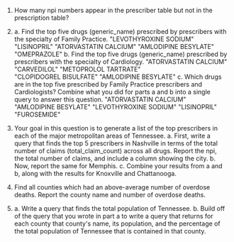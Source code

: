 1. How many npi numbers appear in the prescriber table but not in the prescription table?

2.
    a. Find the top five drugs (generic_name) prescribed by prescribers with the specialty of Family Practice.
    "LEVOTHYROXINE SODIUM"
    "LISINOPRIL"
    "ATORVASTATIN CALCIUM"
    "AMLODIPINE BESYLATE"
    "OMEPRAZOLE"
    b. Find the top five drugs (generic_name) prescribed by prescribers with the specialty of Cardiology.
    "ATORVASTATIN CALCIUM"
    "CARVEDILOL"
    "METOPROLOL TARTRATE"  
    "CLOPIDOGREL BISULFATE"
    "AMLODIPINE BESYLATE"
    c. Which drugs are in the top five prescribed by Family Practice prescribers and Cardiologists? Combine what you did for parts a and b into a single query to answer this question.
    "ATORVASTATIN CALCIUM"
    "AMLODIPINE BESYLATE"
    "LEVOTHYROXINE SODIUM"
    "LISINOPRIL"
    "FUROSEMIDE"
3. Your goal in this question is to generate a list of the top prescribers in each of the major metropolitan areas of Tennessee.
    a. First, write a query that finds the top 5 prescribers in Nashville in terms of the total number of claims (total_claim_count) across all drugs. Report the npi, the total number of claims, and include a column showing the city.
    b. Now, report the same for Memphis.
    c. Combine your results from a and b, along with the results for Knoxville and Chattanooga.

4. Find all counties which had an above-average number of overdose deaths. Report the county name and number of overdose deaths.

5.
    a. Write a query that finds the total population of Tennessee.
    b. Build off of the query that you wrote in part a to write a query that returns for each county that county's name, its population, and the percentage of the total population of Tennessee that is contained in that county.

